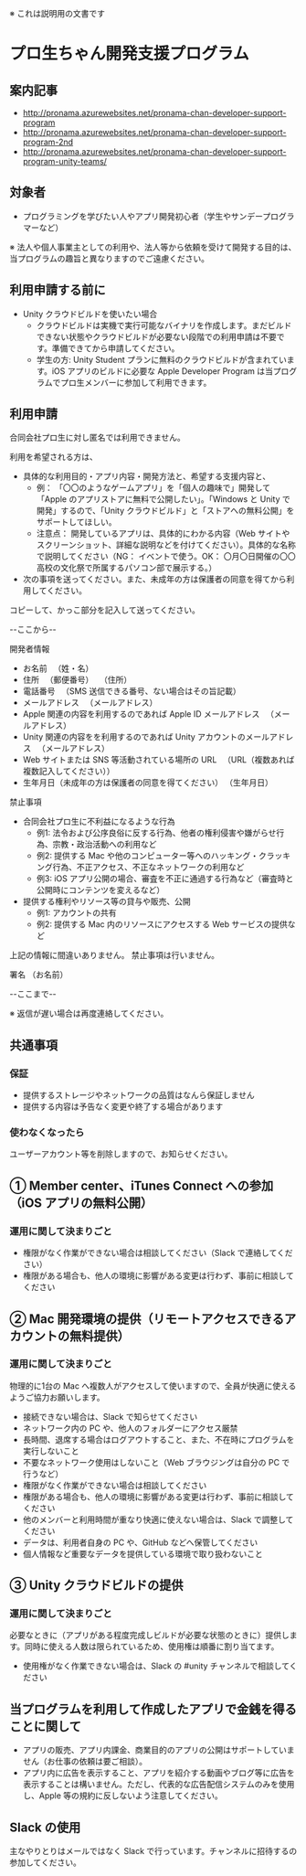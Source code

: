 ※ これは説明用の文書です

# プロ生ちゃん開発支援プログラム

## 案内記事

* http://pronama.azurewebsites.net/pronama-chan-developer-support-program
* http://pronama.azurewebsites.net/pronama-chan-developer-support-program-2nd
* http://pronama.azurewebsites.net/pronama-chan-developer-support-program-unity-teams/

## 対象者

* プログラミングを学びたい人やアプリ開発初心者（学生やサンデープログラマーなど）

※ 法人や個人事業主としての利用や、法人等から依頼を受けて開発する目的は、当プログラムの趣旨と異なりますのでご遠慮ください。

## 利用申請する前に

* Unity クラウドビルドを使いたい場合
    * クラウドビルドは実機で実行可能なバイナリを作成します。まだビルドできない状態やクラウドビルドが必要ない段階での利用申請は不要です。準備できてから申請してください。
    * 学生の方: Unity Student プランに無料のクラウドビルドが含まれています。iOS アプリのビルドに必要な Apple Developer Program は当プログラムでプロ生メンバーに参加して利用できます。

## 利用申請

合同会社プロ生に対し匿名では利用できません。

利用を希望される方は、
* 具体的な利用目的・アプリ内容・開発方法と、希望する支援内容と、
    * 例： 「〇〇のようなゲームアプリ」を「個人の趣味で」開発して「Apple のアプリストアに無料で公開したい」。「Windows と Unity で開発」するので、「Unity クラウドビルド」と「ストアへの無料公開」をサポートしてほしい。
    * 注意点：  開発しているアプリは、具体的にわかる内容（Web サイトやスクリーンショット、詳細な説明などを付けてください）。具体的な名称で説明してください（NG： イベントで使う。OK： 〇月〇日開催の〇〇高校の文化祭で所属するパソコン部で展示する。）
* 次の事項を送ってください。また、未成年の方は保護者の同意を得てから利用してください。

コピーして、かっこ部分を記入して送ってください。

--ここから--

開発者情報
* お名前
　（姓・名）
* 住所
　（郵便番号）
　（住所）
* 電話番号
　（SMS 送信できる番号、ない場合はその旨記載）
* メールアドレス
　（メールアドレス）
* Apple 関連の内容を利用するのであれば Apple ID メールアドレス
　（メールアドレス）
* Unity 関連の内容をを利用するのであれば Unity アカウントのメールアドレス
　（メールアドレス）
* Web サイトまたは SNS 等活動されている場所の URL
　（URL（複数あれば複数記入してください））
* 生年月日（未成年の方は保護者の同意を得てください）
（生年月日）

禁止事項
* 合同会社プロ生に不利益になるような行為
    * 例1: 法令および公序良俗に反する行為、他者の権利侵害や嫌がらせ行為、宗教・政治活動への利用など
    * 例2: 提供する Mac や他のコンピューター等へのハッキング・クラッキング行為、不正アクセス、不正なネットワークの利用など
    * 例3: iOS アプリ公開の場合、審査を不正に通過する行為など（審査時と公開時にコンテンツを変えるなど）
* 提供する権利やリソース等の貸与や販売、公開
    * 例1: アカウントの共有
    * 例2: 提供する Mac 内のリソースにアクセスする Web サービスの提供など

上記の情報に間違いありません。
禁止事項は行いません。

署名 （お名前）

--ここまで--

※ 返信が遅い場合は再度連絡してください。

## 共通事項

### 保証

* 提供するストレージやネットワークの品質はなんら保証しません
* 提供する内容は予告なく変更や終了する場合があります

### 使わなくなったら

ユーザーアカウント等を削除しますので、お知らせください。


## ① Member center、iTunes Connect への参加（iOS アプリの無料公開）

### 運用に関して決まりごと

* 権限がなく作業ができない場合は相談してください（Slack で連絡してください）
* 権限がある場合も、他人の環境に影響がある変更は行わず、事前に相談してください

## ② Mac 開発環境の提供（リモートアクセスできるアカウントの無料提供）

### 運用に関して決まりごと

物理的に1台の Mac へ複数人がアクセスして使いますので、全員が快適に使えるようご協力お願いします。

* 接続できない場合は、Slack で知らせてください
* ネットワーク内の PC や、他人のフォルダーにアクセス厳禁
* 長時間、退席する場合はログアウトすること、また、不在時にプログラムを実行しないこと
* 不要なネットワーク使用はしないこと（Web ブラウジングは自分の PC で行うなど）
* 権限がなく作業ができない場合は相談してください
* 権限がある場合も、他人の環境に影響がある変更は行わず、事前に相談してください
* 他のメンバーと利用時間が重なり快適に使えない場合は、Slack で調整してください
* データは、利用者自身の PC や、GitHub などへ保管してください
* 個人情報など重要なデータを提供している環境で取り扱わないこと

## ③ Unity クラウドビルドの提供

### 運用に関して決まりごと

必要なときに（アプリがある程度完成しビルドが必要な状態のときに）提供します。同時に使える人数は限られているため、使用権は順番に割り当てます。

* 使用権がなく作業できない場合は、Slack の #unity チャンネルで相談してください

## 当プログラムを利用して作成したアプリで金銭を得ることに関して

* アプリの販売、アプリ内課金、商業目的のアプリの公開はサポートしていません（お仕事の依頼は要ご相談）。
* アプリ内に広告を表示すること、アプリを紹介する動画やブログ等に広告を表示することは構いません。ただし、代表的な広告配信システムのみを使用し、Apple 等の規約に反しないよう注意してください。

## Slack の使用

主なやりとりはメールではなく Slack で行っています。チャンネルに招待するの参加してください。

